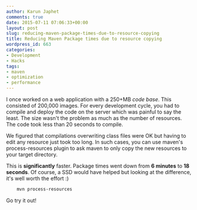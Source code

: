 ```yaml
---
author: Karun Japhet
comments: true
date: 2015-07-11 07:06:33+00:00
layout: post
slug: reducing-maven-package-times-due-to-resource-copying
title: Reducing Maven Package times due to resource copying
wordpress_id: 663
categories:
- Development
- Hacks
tags:
- maven
- optimization
- performance
---
```


I once worked on a web application with a 250+MB _code base_. This consisted of 200,000 images. For every development cycle, you had to compile and deploy the code on the server which was painful to say the least. The size wasn't the problem as much as the number of resources. The code took less than 20 seconds to compile.

We figured that compilations overwriting class files were OK but having to edit any resource just took too long. In such cases, you can use maven's process-resources plugin to ask maven to only copy the new resources to your target directory.

This is **significantly** faster. Package times went down from **6 minutes** to **18 seconds**. Of course, a SSD would have helped but looking at the difference, it's well worth the effort :)

```bash    
    mvn process-resources
```

Go try it out!
